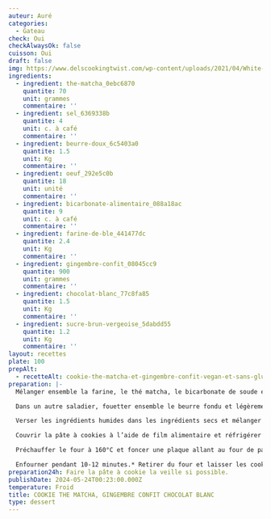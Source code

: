 ```yaml
---
auteur: Auré
categories:
  - Gateau
check: Oui
checkAlwaysOk: false
cuisson: Oui
draft: false
img: https://www.delscookingtwist.com/wp-content/uploads/2021/04/White-Chocolate-Chip-Matcha-Cookies_5-768x1152.jpg
ingredients:
  - ingredient: the-matcha_0ebc6870
    quantite: 70
    unit: grammes
    commentaire: ''
  - ingredient: sel_6369338b
    quantite: 4
    unit: c. à café
    commentaire: ''
  - ingredient: beurre-doux_6c5403a0
    quantite: 1.5
    unit: Kg
    commentaire: ''
  - ingredient: oeuf_292e5c0b
    quantite: 18
    unit: unité
    commentaire: ''
  - ingredient: bicarbonate-alimentaire_088a18ac
    quantite: 9
    unit: c. à café
    commentaire: ''
  - ingredient: farine-de-ble_441477dc
    quantite: 2.4
    unit: Kg
    commentaire: ''
  - ingredient: gingembre-confit_08045cc9
    quantite: 900
    unit: grammes
    commentaire: ''
  - ingredient: chocolat-blanc_77c8fa85
    quantite: 1.5
    unit: Kg
    commentaire: ''
  - ingredient: sucre-brun-vergeoise_5dabdd55
    quantite: 1.2
    unit: Kg
    commentaire: ''
layout: recettes
plate: 100
prepAlt:
  - recetteAlt: cookie-the-matcha-et-gingembre-confit-vegan-et-sans-gluten_jvdekkyz
preparation: |-
  Mélanger ensemble la farine, le thé matcha, le bicarbonate de soude et le sel dans un saladier.

  Dans un autre saladier, fouetter ensemble le beurre fondu et légèrement refroidi avec le sucre vergeoise. Ajouter les œufs et fouetter vigoureusement.

  Verser les ingrédients humides dans les ingrédients secs et mélanger à l’aide d’une maryse (ne pas trop mélanger). Incorporer les pépites de chocolat blanc délicatement et le gingembre confit coupés en petits cubes.

  Couvrir la pâte à cookies à l’aide de film alimentaire et réfrigérer pendant 1h30 ou idéalement toute une nuit. Avant utilisation, sortir la pâte du frigo et laisser à température ambiante pendant 10-15 minutes.

  Préchauffer le four à 160°C et foncer une plaque allant au four de papier sulfurisé. Prélever la pâte à cookies à l’aide d’une boule à glace et les déposer sur la plaque de cuisson en les espaçant bien les unes des autres pour permettre aux cookies de s’étaler légèrement à la cuisson.

  Enfourner pendant 10-12 minutes.* Retirer du four et laisser les cookies reposer sur la plaque de cuisson pendant environ 10 minutes avant de les transférer sur une grille de refroidissement
preparation24h: Faire la pâte à cookie la veille si possible.
publishDate: 2024-05-24T00:23:00.000Z
temperature: Froid
title: COOKIE THE MATCHA, GINGEMBRE CONFIT CHOCOLAT BLANC
type: dessert
---
```

